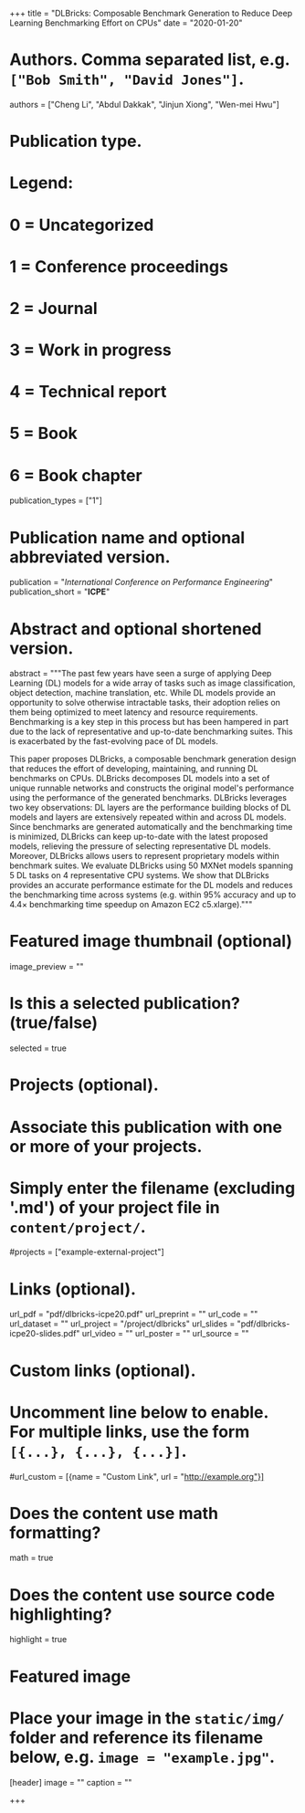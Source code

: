 +++
title = "DLBricks: Composable Benchmark Generation to Reduce Deep Learning Benchmarking Effort on CPUs"
date = "2020-01-20"

# Authors. Comma separated list, e.g. `["Bob Smith", "David Jones"]`.
authors = ["Cheng Li", "Abdul Dakkak", "Jinjun Xiong", "Wen-mei Hwu"]

# Publication type.
# Legend:
# 0 = Uncategorized
# 1 = Conference proceedings
# 2 = Journal
# 3 = Work in progress
# 4 = Technical report
# 5 = Book
# 6 = Book chapter
publication_types = ["1"]

# Publication name and optional abbreviated version.
publication = "*International Conference on Performance Engineering*"
publication_short = "**ICPE**"

# Abstract and optional shortened version.
abstract = """The past few years have seen a surge of applying Deep Learning (DL) models for a wide array of tasks such as image classification, object detection, machine translation, etc. While DL models provide an opportunity to solve otherwise intractable tasks, their adoption relies on them being optimized to meet latency and resource requirements. Benchmarking is a key step in this process but has been hampered in part due to the lack of representative and up-to-date benchmarking suites. This is exacerbated by the fast-evolving pace of DL models.

This paper proposes DLBricks, a composable benchmark generation design that reduces the effort of developing, maintaining, and running DL benchmarks on CPUs. DLBricks decomposes DL models into a set of unique runnable networks and constructs the original model's performance using the performance of the generated benchmarks. DLBricks leverages two key observations: DL layers are the performance building blocks of DL models and layers are extensively repeated within and across DL models. Since benchmarks are generated automatically and the benchmarking time is minimized, DLBricks can keep up-to-date with the latest proposed models, relieving the pressure of selecting representative DL models. Moreover, DLBricks allows users to represent proprietary models within benchmark suites. We evaluate DLBricks using 50 MXNet models spanning 5 DL tasks on 4 representative CPU systems. We show that DLBricks provides an accurate performance estimate for the DL models and reduces the benchmarking time across systems (e.g. within 95% accuracy and up to 4.4× benchmarking time speedup on Amazon EC2 c5.xlarge)."""

# Featured image thumbnail (optional)
image_preview = ""

# Is this a selected publication? (true/false)
selected = true

# Projects (optional).
#   Associate this publication with one or more of your projects.
#   Simply enter the filename (excluding '.md') of your project file in `content/project/`.
#projects = ["example-external-project"]

# Links (optional).
url_pdf = "pdf/dlbricks-icpe20.pdf"
url_preprint = ""
url_code = ""
url_dataset = ""
url_project = "/project/dlbricks"
url_slides = "pdf/dlbricks-icpe20-slides.pdf"
url_video = ""
url_poster = ""
url_source = ""

# Custom links (optional).
#   Uncomment line below to enable. For multiple links, use the form `[{...}, {...}, {...}]`.
#url_custom = [{name = "Custom Link", url = "http://example.org"}]

# Does the content use math formatting?
math = true

# Does the content use source code highlighting?
highlight = true

# Featured image
# Place your image in the `static/img/` folder and reference its filename below, e.g. `image = "example.jpg"`.
[header]
image = ""
caption = ""

+++
